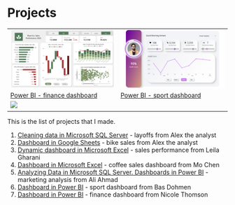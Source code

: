 # Projects

<table>

<tr>
<td>

<a href="https://github.com/VictoriaStetskevych/projects/tree/main/powerBI_dashboards/02_finance_dashboard_power_bi">
  <img src="https://github.com/VictoriaStetskevych/projects/blob/main/powerBI_dashboards/02_finance_dashboard_power_bi/02_finance_image.png?raw=true">
</a>

</td>
<td>

<a href="https://github.com/VictoriaStetskevych/projects/tree/main/powerBI_dashboards/01_sport_dashboard_power_bi">
  <img src="https://github.com/VictoriaStetskevych/projects/blob/main/powerBI_dashboards/01_sport_dashboard_power_bi/01_sport_image.png">
</a>
</td>
</tr>
<tr>
<td>
<a href="https://github.com/VictoriaStetskevych/projects/tree/main/powerBI_dashboards/02_finance_dashboard_power_bi"> Power BI - finance dashboard</a><br>
</td>
<td>
<a href="https://github.com/VictoriaStetskevych/projects/tree/main/powerBI_dashboards/01_sport_dashboard_power_bi"> Power BI - sport dashboard</a><br>
</td>
</tr>
<!-- Thick Line -->
<tr>
    <td colspan="2">
      <img src="https://www.colorhexa.com/000000.png" height = "5px">
     </td>
</tr>
</table>





This is the list of projects that I made.

1. [Cleaning data in Microsoft SQL Server](https://github.com/VictoriaStetskevych/projects/tree/main/01_layoffs_alex_the_analyst) - layoffs from Alex the analyst
2. [Dashboard in Google Sheets](https://github.com/VictoriaStetskevych/projects/tree/main/02_bike_sales_alex_the_analyst) - bike sales from Alex the analyst
3. [Dynamic dashboard in Microsoft Excel](https://github.com/VictoriaStetskevych/projects/tree/main/03_dynamic_dashboard_leila_gharani) - sales performance from Leila Gharani
4. [Dashboard in Microsoft Excel](https://github.com/VictoriaStetskevych/projects/tree/main/04_dashboard_coffee_sales_mo_chen) - coffee sales dashboard from Mo Chen
5. [Analyzing Data in Microsoft SQL Server. Dashboards in Power BI](https://github.com/VictoriaStetskevych/projects/tree/main/05_sql_powerBI_dashboard_ali_ahmad) - marketing analysis from Ali Ahmad
6. [Dashboard in Power BI](https://github.com/VictoriaStetskevych/projects/tree/main/powerBI_dashboards/01_dashboard_sport_power_bi) - sport dashboard from Bas Dohmen
7. [Dashboard in Power BI](https://github.com/VictoriaStetskevych/projects/tree/main/powerBI_dashboards/02_finance_dashboard_power_bi) - finance dashboard from Nicole Thomson 


